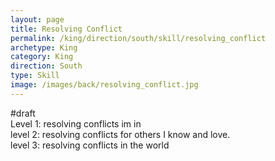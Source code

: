 ```yaml
---
layout: page
title: Resolving Conflict
permalink: /king/direction/south/skill/resolving_conflict
archetype: King
category: King
direction: South
type: Skill
image: /images/back/resolving_conflict.jpg
---
```

#draft   
Level 1: resolving conflicts im in  
level 2: resolving conflicts for others I know and love.   
level 3: resolving conflicts in the world
